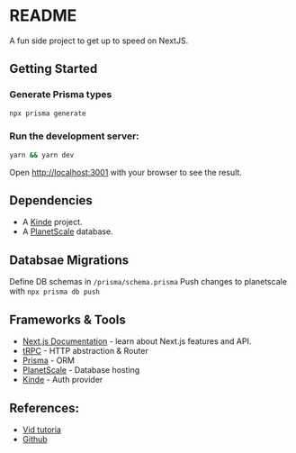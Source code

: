 # README

A fun side project to get up to speed on NextJS.

## Getting Started

### Generate Prisma types

```bash
npx prisma generate
```

### Run the development server:

```bash
yarn && yarn dev
```

Open [http://localhost:3001](http://localhost:3001) with your browser to see the result.

## Dependencies

- A [Kinde](https://kinde.com/docs/developer-tools/nextjs-sdk/) project.
- A [PlanetScale](https://planetscale.com/) database.

## Databsae Migrations

Define DB schemas in `/prisma/schema.prisma`
Push changes to planetscale with `npx prisma db push`

## Frameworks & Tools

- [Next.js Documentation](https://nextjs.org/docs) - learn about Next.js features and API.
- [tRPC](https://trpc.io/docs/getting-started) - HTTP abstraction & Router
- [Prisma](https://www.prisma.io/docs) - ORM
- [PlanetScale](https://planetscale.com/) - Database hosting
- [Kinde](https://kinde.com/docs/developer-tools/nextjs-sdk/) - Auth provider

## References:

- [Vid tutoria](https://www.youtube.com/watch?v=ucX2zXAZ1I0)
- [Github](https://github.com/joschan21/quill)
